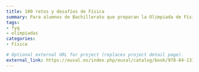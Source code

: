 ```yaml
---
title: 100 retos y desafíos de Física
summary: Para alumnos de Bachillerato que preparan la Olimpiada de Física y estudiantes de Grados de Ciencias.
tags:
- fyq
- olimpiadas
categories:
- Física

# Optional external URL for project (replaces project detail page).
external_link: https://eusal.es/index.php/eusal/catalog/book/978-84-1311-001-1
---
```

